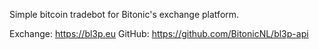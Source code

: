 Simple bitcoin tradebot for Bitonic's exchange platform.

Exchange: https://bl3p.eu
GitHub: https://github.com/BitonicNL/bl3p-api

